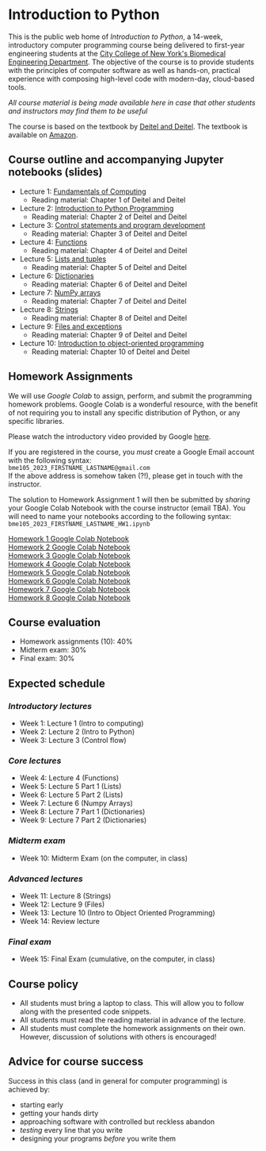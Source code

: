 # Introduction to Python
This is the public web home of _Introduction to Python_, a 14-week, introductory computer programming course being delivered to first-year engineering students at the [City College of New York's Biomedical Engineering Department](https://www.ccny.cuny.edu/bme). The objective of the course is to provide students with the principles of computer software as well as hands-on, practical experience with composing high-level code with modern-day, cloud-based tools. 

_All course material is being made available here in case that other students and instructors may find them to be useful_

The course is based on the textbook by [Deitel and Deitel](https://deitel.com/intro-to-python-for-computer-science-and-data-science/). The textbook is available on [Amazon](https://www.amazon.com/Intro-Python-Computer-Science-Data/dp/0135404673).

## Course outline and accompanying Jupyter notebooks (slides)
* Lecture 1: [Fundamentals of Computing](https://github.com/dmochow/intro_to_python/blob/main/L01.ipynb)
  * Reading material: Chapter 1 of Deitel and Deitel
* Lecture 2: [Introduction to Python Programming](https://github.com/dmochow/intro_to_python/blob/main/L02.ipynb)
  * Reading material: Chapter 2 of Deitel and Deitel
* Lecture 3: [Control statements and program development](https://github.com/dmochow/intro_to_python/blob/main/L03.ipynb)
  * Reading material: Chapter 3 of Deitel and Deitel
* Lecture 4: [Functions](https://github.com/dmochow/intro_to_python/blob/main/L04.ipynb)
  * Reading material: Chapter 4 of Deitel and Deitel
* Lecture 5: [Lists and tuples](https://github.com/dmochow/intro_to_python/blob/main/L05.ipynb)
  * Reading material: Chapter 5 of Deitel and Deitel
* Lecture 6: [Dictionaries](https://github.com/dmochow/intro_to_python/blob/main/L06.ipynb)
  * Reading material: Chapter 6 of Deitel and Deitel
* Lecture 7: [NumPy arrays](https://github.com/dmochow/intro_to_python/blob/main/L07.ipynb)
  * Reading material: Chapter 7 of Deitel and Deitel
* Lecture 8: [Strings](https://github.com/dmochow/intro_to_python/blob/main/L08.ipynb)
  * Reading material: Chapter 8 of Deitel and Deitel
* Lecture 9: [Files and exceptions](https://github.com/dmochow/intro_to_python/blob/main/L09.ipynb)
  * Reading material: Chapter 9 of Deitel and Deitel
* Lecture 10: [Introduction to object-oriented programming](https://github.com/dmochow/intro_to_python/blob/main/L10.ipynb)
  * Reading material: Chapter 10 of Deitel and Deitel

## Homework Assignments
We will use _Google Colab_ to assign, perform, and submit the programming homework problems. Google Colab is a wonderful resource, with the benefit of not requiring you to install any specific distribution of Python, or any specific libraries. 

Please watch the introductory video provided by Google [here](https://colab.research.google.com/). 

If you are registered in the course, you _must_ create a Google Email account with the following syntax: <br>
```bme105_2023_FIRSTNAME_LASTNAME@gmail.com``` <br>
If the above address is somehow taken (?!), please get in touch with the instructor. 

The solution to Homework Assignment 1 will then be submitted by _sharing_ your Google Colab Notebook with the course instructor (email TBA). You will need to name your notebooks according to the following syntax: <br>
```bme105_2023_FIRSTNAME_LASTNAME_HW1.ipynb``` <br>

[Homework 1 Google Colab Notebook](https://colab.research.google.com/drive/1nToNu90mGsxcosGtB3Fc2VKI6SyDG3F6?usp=sharing)<br>
[Homework 2 Google Colab Notebook](https://drive.google.com/file/d/1wNRHdC64N0IWSDy2qnjVwNNuLOoIY4H8/view?usp=sharing) <br>
[Homework 3 Google Colab Notebook](https://drive.google.com/file/d/1avBRBCUeTyyjaike4r0LRJDzG052nIEx/view?usp=sharing) <br>
[Homework 4 Google Colab Notebook](https://drive.google.com/file/d/1gRoWBa6boGCMmypxdqmZyah9k6-8yyS1/view?usp=sharing) <br>
[Homework 5 Google Colab Notebook](https://drive.google.com/file/d/1t_NUevMGGOOr1imFECRIgwRNN9v6kRrJ/view?usp=sharing) <br>
[Homework 6 Google Colab Notebook]() <br>
[Homework 7 Google Colab Notebook]() <br>
[Homework 8 Google Colab Notebook]() <br>


## Course evaluation 
* Homework assignments (10): 40%
* Midterm exam: 30%
* Final exam: 30%

## Expected schedule
### _Introductory lectures_
* Week 1: Lecture 1 (Intro to computing)
* Week 2: Lecture 2 (Intro to Python)
* Week 3: Lecture 3 (Control flow)

### _Core lectures_
* Week 4: Lecture 4 (Functions)
* Week 5: Lecture 5 Part 1 (Lists)
* Week 6: Lecture 5 Part 2 (Lists)
* Week 7: Lecture 6 (Numpy Arrays)
* Week 8: Lecture 7 Part 1 (Dictionaries)
* Week 9: Lecture 7 Part 2 (Dictionaries)

### _Midterm exam_
* Week 10: Midterm Exam (on the computer, in class)

### _Advanced lectures_
* Week 11: Lecture 8 (Strings)
* Week 12: Lecture 9 (Files)
* Week 13: Lecture 10 (Intro to Object Oriented Programming)
* Week 14: Review lecture

### _Final exam_
* Week 15: Final Exam (cumulative, on the computer, in class)

## Course policy
* All students must bring a laptop to class. This will allow you to follow along with the presented code snippets.
* All students must read the reading material in advance of the lecture.
* All students must complete the homework assignments on their own. However, discussion of solutions with others is encouraged!

## Advice for course success
Success in this class (and in general for computer programming) is achieved by:
* starting early
* getting your hands dirty
* approaching software with controlled but reckless abandon
* _testing_ every line that you write
* designing your programs _before_ you write them

